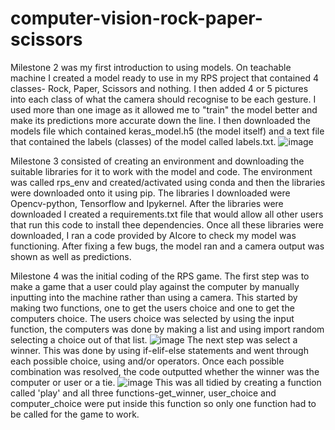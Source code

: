 # computer-vision-rock-paper-scissors

Milestone 2 was my first introduction to using models. On teachable machine I created a model ready to use in my RPS project that contained 4 classes- Rock, Paper, Scissors and nothing. I then added 4 or 5 pictures into each class of what the camera should recognise to be each gesture. I used more than one image as it allowed me to "train" the model better and make its predictions more accurate down the line.
I then downloaded the models file which contained keras_model.h5 (the model itself) and a text file that contained the labels (classes) of the model called labels.txt.
![image](https://user-images.githubusercontent.com/116648304/212968246-1f5615d5-d04e-4946-9280-e9c19db1b770.png)

Milestone 3 consisted of creating an environment and downloading the suitable libraries for it to work with the model and code. The environment was called rps_env and created/activated using conda and then the libraries were downloaded onto it using pip. The libraries I downloaded were Opencv-python, Tensorflow and Ipykernel. After the libraries were downloaded I created a requirements.txt file that would allow all other users that run this code to install thee dependencies. 
Once all these libraries were downloaded, I ran a code provided by AIcore to check my model was functioning. After fixing a few bugs, the model ran and a camera output was shown as well as predictions.

Milestone 4 was the initial coding of the RPS game. The first step was to make a game that a user could play against the computer by manually inputting into the machine rather than using a camera.
This started by making two functions, one to get the users choice and one to get the computers choice. The users choice was selected by using the input function, the computers was done by making a list and using import random selecting a choice out of that list.
![image](https://user-images.githubusercontent.com/116648304/214065205-c3147334-01ca-4868-92ea-846c73b0680a.png)
The next step was select a winner. This was done by using if-elif-else statements and went through each possible choice, using and/or operators. Once each possible combination was resolved, the code outputted whether the winner was the computer or user or a tie.
![image](https://user-images.githubusercontent.com/116648304/214066011-c141823b-238c-4f0f-9876-b1b275f88ebd.png)
This was all tidied by creating a function called 'play' and all three functions-get_winner, user_choice and computer_choice were put inside this function so only one function had to be called for the game to work.
